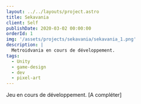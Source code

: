 ```yaml
---
layout: ../../layouts/project.astro
title: Sekavania
client: Self
publishDate: 2020-03-02 00:00:00
orderId: 1
img: '/assets/projects/sekavania/sekavania_1.png'
description: |
  Metroidvania en cours de développement.
tags:
  - Unity
  - game-design
  - dev
  - pixel-art
---
```


Jeu en cours de développement. [A compléter]